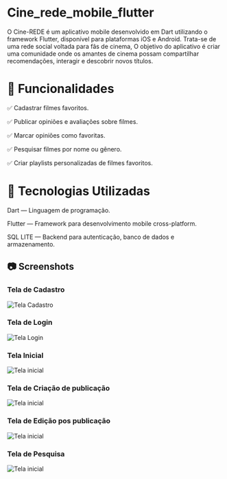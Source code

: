# Cine_rede_mobile_flutter
O Cine-REDE é um aplicativo mobile desenvolvido em Dart utilizando o framework Flutter, disponível para plataformas iOS e Android. Trata-se de uma rede social voltada para fãs de cinema, O objetivo do aplicativo é criar uma comunidade onde os amantes de cinema possam compartilhar recomendações, interagir e descobrir novos títulos.

# 🎯 Funcionalidades
✅ Cadastrar filmes favoritos.

✅ Publicar opiniões e avaliações sobre filmes.

✅ Marcar opiniões como favoritas.

✅ Pesquisar filmes por nome ou gênero.

✅ Criar playlists personalizadas de filmes favoritos.

# 🚀 Tecnologias Utilizadas

Dart — Linguagem de programação.

Flutter — Framework para desenvolvimento mobile cross-platform.

SQL LITE —  Backend para autenticação, banco de dados e armazenamento.


## 📷 Screenshots

### Tela de Cadastro
![Tela Cadastro](cine_rede/imagens/1.jpg)

### Tela de Login
![Tela Login](cine_rede/imagens/2.jpg)

### Tela Inicial
![Tela inicial](cine_rede/imagens/3.jpg)

### Tela de Criação de publicação
![Tela inicial](cine_rede/imagens/4.jpg)

### Tela de Edição pos publicação
![Tela inicial](cine_rede/imagens/6.jpg)

### Tela de Pesquisa
![Tela inicial](cine_rede/imagens/5.jpg)

